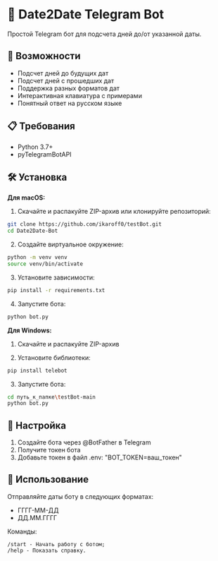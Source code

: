 # 📅 Date2Date Telegram Bot

Простой Telegram бот для подсчета дней до/от указанной даты.

## 🚀 Возможности

- Подсчет дней до будущих дат
- Подсчет дней с прошедших дат  
- Поддержка разных форматов дат
- Интерактивная клавиатура с примерами
- Понятный ответ на русском языке

## 📋 Требования

- Python 3.7+
- pyTelegramBotAPI

## 🛠 Установка

**Для macOS:**

1. Скачайте и распакуйте ZIP-архив или клонируйте репозиторий:
```bash
git clone https://github.com/ikaroff0/testBot.git
cd Date2Date-Bot
```

2. Создайте виртуальное окружение:
```bash
python -m venv venv
source venv/bin/activate
```

3. Установите зависимости:
```bash
pip install -r requirements.txt
```

4. Запустите бота:
```bash
python bot.py
```

**Для Windows:**

1. Скачайте и распакуйте ZIP-архив

2. Установите библиотеки:

```bash
pip install telebot
```

3. Запустите бота:

```bash
cd путь_к_папке\testBot-main
python bot.py
```

## 🔧 Настройка

1. Создайте бота через @BotFather в Telegram
2. Получите токен бота
3. Добавьте токен в файл .env: "BOT_TOKEN=ваш_токен"

## 📝 Использование

Отправляйте даты боту в следующих форматах:

- ГГГГ-ММ-ДД
- ДД.ММ.ГГГГ

Команды:

```
/start - Начать работу с ботом;
/help - Показать справку.
```
